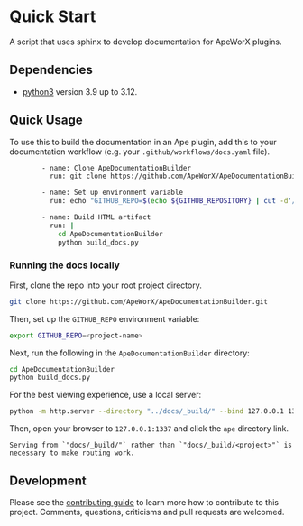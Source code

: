 # Quick Start

A script that uses sphinx to develop documentation for ApeWorX plugins.

## Dependencies

- [python3](https://www.python.org/downloads) version 3.9 up to 3.12.

## Quick Usage

To use this to build the documentation in an Ape plugin, add this to your documentation workflow (e.g. your `.github/workflows/docs.yaml` file).

```bash
        - name: Clone ApeDocumentationBuilder
          run: git clone https://github.com/ApeWorX/ApeDocumentationBuilder.git

        - name: Set up environment variable
          run: echo "GITHUB_REPO=$(echo ${GITHUB_REPOSITORY} | cut -d'/' -f2)" >> $GITHUB_ENV

        - name: Build HTML artifact
          run: |
            cd ApeDocumentationBuilder
            python build_docs.py

```

### Running the docs locally

First, clone the repo into your root project directory.

```bash
git clone https://github.com/ApeWorX/ApeDocumentationBuilder.git
```

Then, set up the `GITHUB_REPO` environment variable:

```bash
export GITHUB_REPO=<project-name>
```

Next, run the following in the `ApeDocumentationBuilder` directory:

```bash
cd ApeDocumentationBuilder
python build_docs.py
```

For the best viewing experience, use a local server:

```bash
python -m http.server --directory "../docs/_build/" --bind 127.0.0.1 1337
```

Then, open your browser to `127.0.0.1:1337` and click the `ape` directory link.

```{note}
Serving from `"docs/_build/"` rather than `"docs/_build/<project>"` is necessary to make routing work.
```

## Development

Please see the [contributing guide](CONTRIBUTING.md) to learn more how to contribute to this project.
Comments, questions, criticisms and pull requests are welcomed.
